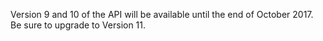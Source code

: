 Version 9 and 10 of the API will be available until the end of October 2017. Be sure to upgrade to Version 11.
